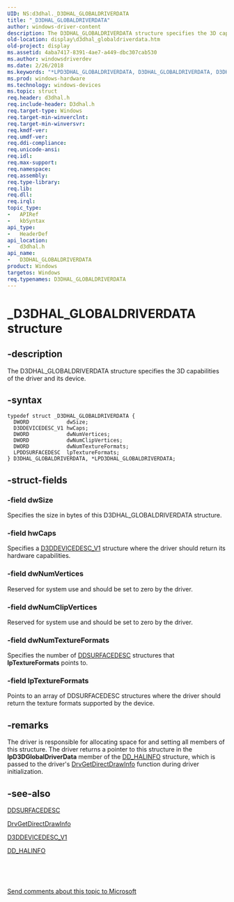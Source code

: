 ```yaml
---
UID: NS:d3dhal._D3DHAL_GLOBALDRIVERDATA
title: "_D3DHAL_GLOBALDRIVERDATA"
author: windows-driver-content
description: The D3DHAL_GLOBALDRIVERDATA structure specifies the 3D capabilities of the driver and its device.
old-location: display\d3dhal_globaldriverdata.htm
old-project: display
ms.assetid: 4aba7417-8391-4ae7-a449-dbc307cab530
ms.author: windowsdriverdev
ms.date: 2/26/2018
ms.keywords: "*LPD3DHAL_GLOBALDRIVERDATA, D3DHAL_GLOBALDRIVERDATA, D3DHAL_GLOBALDRIVERDATA structure [Display Devices], LPD3DHAL_GLOBALDRIVERDATA, LPD3DHAL_GLOBALDRIVERDATA structure pointer [Display Devices], _D3DHAL_GLOBALDRIVERDATA, d3dhal/D3DHAL_GLOBALDRIVERDATA, d3dhal/LPD3DHAL_GLOBALDRIVERDATA, d3dstrct_95940eeb-e317-455f-bd8c-0e7d1937197e.xml, display.d3dhal_globaldriverdata"
ms.prod: windows-hardware
ms.technology: windows-devices
ms.topic: struct
req.header: d3dhal.h
req.include-header: D3dhal.h
req.target-type: Windows
req.target-min-winverclnt: 
req.target-min-winversvr: 
req.kmdf-ver: 
req.umdf-ver: 
req.ddi-compliance: 
req.unicode-ansi: 
req.idl: 
req.max-support: 
req.namespace: 
req.assembly: 
req.type-library: 
req.lib: 
req.dll: 
req.irql: 
topic_type:
-	APIRef
-	kbSyntax
api_type:
-	HeaderDef
api_location:
-	d3dhal.h
api_name:
-	D3DHAL_GLOBALDRIVERDATA
product: Windows
targetos: Windows
req.typenames: D3DHAL_GLOBALDRIVERDATA
---
```


# _D3DHAL_GLOBALDRIVERDATA structure


## -description


The D3DHAL_GLOBALDRIVERDATA structure specifies the 3D capabilities of the driver and its device.


## -syntax


````
typedef struct _D3DHAL_GLOBALDRIVERDATA {
  DWORD            dwSize;
  D3DDEVICEDESC_V1 hwCaps;
  DWORD            dwNumVertices;
  DWORD            dwNumClipVertices;
  DWORD            dwNumTextureFormats;
  LPDDSURFACEDESC  lpTextureFormats;
} D3DHAL_GLOBALDRIVERDATA, *LPD3DHAL_GLOBALDRIVERDATA;
````


## -struct-fields




### -field dwSize

Specifies the size in bytes of this D3DHAL_GLOBALDRIVERDATA structure.


### -field hwCaps

Specifies a <a href="..\d3dhal\ns-d3dhal-_d3ddevicedesc_v1.md">D3DDEVICEDESC_V1</a> structure where the driver should return its hardware capabilities.


### -field dwNumVertices

Reserved for system use and should be set to zero by the driver.


### -field dwNumClipVertices

Reserved for system use and should be set to zero by the driver.


### -field dwNumTextureFormats

Specifies the number of <a href="https://msdn.microsoft.com/library/windows/hardware/ff550339">DDSURFACEDESC</a> structures that <b>lpTextureFormats</b> points to.


### -field lpTextureFormats

Points to an array of DDSURFACEDESC structures where the driver should return the texture formats supported by the device.


## -remarks



The driver is responsible for allocating space for and setting all members of this structure. The driver returns a pointer to this structure in the <b>lpD3DGlobalDriverData</b> member of the <a href="https://msdn.microsoft.com/library/windows/hardware/ff551627">DD_HALINFO</a> structure, which is passed to the driver's <a href="https://msdn.microsoft.com/library/windows/hardware/ff556229">DrvGetDirectDrawInfo</a> function during driver initialization.




## -see-also

<a href="https://msdn.microsoft.com/library/windows/hardware/ff550339">DDSURFACEDESC</a>



<a href="https://msdn.microsoft.com/library/windows/hardware/ff556229">DrvGetDirectDrawInfo</a>



<a href="..\d3dhal\ns-d3dhal-_d3ddevicedesc_v1.md">D3DDEVICEDESC_V1</a>



<a href="https://msdn.microsoft.com/library/windows/hardware/ff551627">DD_HALINFO</a>



 

 

<a href="mailto:wsddocfb@microsoft.com?subject=Documentation%20feedback [display\display]:%20D3DHAL_GLOBALDRIVERDATA structure%20 RELEASE:%20(2/26/2018)&amp;body=%0A%0APRIVACY STATEMENT%0A%0AWe use your feedback to improve the documentation. We don't use your email address for any other purpose, and we'll remove your email address from our system after the issue that you're reporting is fixed. While we're working to fix this issue, we might send you an email message to ask for more info. Later, we might also send you an email message to let you know that we've addressed your feedback.%0A%0AFor more info about Microsoft's privacy policy, see http://privacy.microsoft.com/en-us/default.aspx." title="Send comments about this topic to Microsoft">Send comments about this topic to Microsoft</a>

